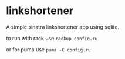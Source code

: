 # linkshortener

A simple sinatra linkshortener app using sqlite.



to run with rack use `rackup config.ru`

or  for puma use `puma -C config.ru`